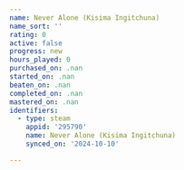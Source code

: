 ```yaml
---
name: Never Alone (Kisima Ingitchuna)
name_sort: ''
rating: 0
active: false
progress: new
hours_played: 0
purchased_on: .nan
started_on: .nan
beaten_on: .nan
completed_on: .nan
mastered_on: .nan
identifiers:
  - type: steam
    appid: '295790'
    name: Never Alone (Kisima Ingitchuna)
    synced_on: '2024-10-10'

---
```

